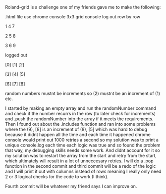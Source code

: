 Roland-grid is a challenge one of my friends gave me to make the following:

.html  file
use chrome console
3x3 grid 
console log out row by row

1 4 7

2 5 8

3 6 9

logged out 

[0] [1] [2]

[3] [4] [5]

[6] [7] [8]

random numbers
mustnt  be increments so (2) mustnt be an increment of (1) etc. 

I started by making an empty array and run the randomNumber command and check if the number recurrs in the row (to later check for increments) 
and .push the randomNumber into the array if it meets the requirements.
Then I found out about the .includes function and ran into some problems where the (9), [8] is an increment of (8), [5] which was hard to debug because it didnt happen all the time and each time it happened chrome console would print out 1000 retries a second so my solution was to print a unique console.log each time each logic was true and so found the problem that way, my debugging skills needs some work.
And didnt account for it so my solution was to restart the array from the start and retry from the start, which ultimately will result in a lot of unneccesary retries. 
I will do a .pop function in the second commit and third commit will be a redo of the logic and I will print it out with columns instead of rows 
meaning I really only need 2 or 3 logical checks for the code to work (I think).

Fourth commit will be whatever my friend says I can improve on.
